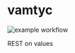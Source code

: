 # vamtyc

![example workflow](https://github.com/guillerglez88/vamtyc/actions/workflows/ci.yml/badge.svg)

REST on values 
